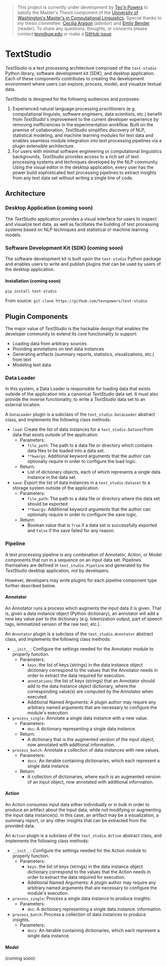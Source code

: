 > This project is currently under development by [Tev'n Powers](https://www.linkedin.com/in/tevnpowers) to satisfy the Master's Thesis component of the [University of Washington's Master's in Computational Linguistics](https://www.compling.uw.edu/). Special thanks to my thesis committee: [Cecilia Aragon](https://faculty.washington.edu/aragon/) (advisor) and [Emily Bender](https://faculty.washington.edu/ebender/) (reader). To share any questions, thoughts, or concerns please contact tevn@uw.edu or make a [GitHub issue](https://github.com/tevnpowers/text-studio/issues).

# TextStudio
*TextStudio* is a text processing architecture comprised of the `text-studio` Python library, software development kit (SDK), and desktop application. Each of these components contributes to creating the development environment where users can explore, process, model, and visualize textual data.

*TextStudio* is designed for the following audiences and purposes:
1. Experienced natural language processing practitioners (e.g. computational linguists, software engineers, data scientists, etc.) benefit from *TextStudio*'s improvement to the current developer experience by removing inefficiencies in the experimentation workflow. Built on the premise of collaboration, *TextStudio* simplifies discovery of NLP, statistical modeling, and machine learning modules for text data and enables seamless module integration into text processing pipelines via a plugin extensible architecture.
2. For users with minimal software engineering or computational linguistics backgrounds, *TextStudio* provides access to a rich set of text processing systems and techniques developed by the NLP community. Using the visual editor in the desktop application, every user has the power build sophisticated text processing pipelines to extract insights from any text data set without writing a single line of code.

## Architecture
### Desktop Application (coming soon)
The *TextStudio* application provides a visual interface for users to inspect and visualize text data, as well as facilitates the building of text processing systems based on NLP techniques and statistical or machine learning models.

### Software Development Kit (SDK) (coming soon)
The software development kit is built upon the `text-studio` Python package and enables users to write and publish plugins that can be used by users of the desktop application.

#### Installation (coming soon) 
`pip install text-studio`

From source:
`git clone https://github.com/tevnpowers/text-studio`

## Plugin Components
The major value of *TextStudio* is the hackable design that enables the developer community to extend its core functionality to support:
 - Loading data from arbitrary sources
 - Providing annotations on text data instances 
 - Generating artifacts (summary reports, statistics, visualizations, etc.) from text
 - Modeling text data

### Data Loader
In this system, a Data Loader is responsible for loading data that exists outside of the application into a canonical *TextStudio* data set. It must also provide the inverse functionality, to write a *TextStudio* data set to an external location.

A `DataLoader` plugin is a subclass of the `text_studio.DataLoader` abstract class, and implements the following class methods:

 - `load`: Create the list of data instances for a `text_studio.Dataset`from data that exists outside of the application.
     - Parameters:
         - `file_path`: The path to a data file or directory which contains data files to be loaded into a data set.
         - `**kwargs`: Additional keyword arguments that the author can optionally require in order to configure the load logic.
     - Return:
         - List of dictionary objects, each of which represents a single data instance in the data set.
 - `save`: Export the list of data instances in a `text_studio.Dataset` to a storage system outside of the application.
     - Parameters:
          - `file_path`: The path to a data file or directory where the data set should be exported.
         - `**kwargs`: Additional keyword arguments that the author can optionally require in order to configure the save logic.
     - Return:
         - Boolean value that is `True` if a data set is successfully exported and `False` if the save failed for any reason.

### Pipeline
A text processing pipeline is any combination of Annotator, Action, or Model components that run in a sequence on an input data set. Pipelines themselves are defined in `text_studio.Pipeline` and generated by the *TextStudio* desktop application, not by developers.

However, developers may write plugins for each pipeline component type further described below.

#### Annotator
An Annotator runs a process which augments the input data it is given. That is, given a data instance object (Python dictionary), an annotator will add a new key value pair to the dictionary (e.g. tokenization output, part of speech tags, lemmatized version of the raw text, etc.).

An `Annotator` plugin is a subclass of the `text_studio.Annotator` abstract class, and implements the following class methods:
- `__init__`: Configure the settings needed for the Annotator module to properly function. 
    - Parameters:
        - `keys`: the list of keys (strings) in the data instance object dictionary correspond to the values that the Annotator needs in order to extract the data required for execution.
        - `annotations`: the list of keys (strings) that an Annotator should add to the data instance object dictionary, where the corresponding value(s) are computed by the Annotator when executed.
        - Additional Named Arguments: A plugin author may require any arbitrary named arguments that are necessary to configure the module's execution.
- `process_single`: Annotate a single data instance with a new value.
    - Parameters:
        - `doc`: A dictionary representing a single data instance. 
    - Return:
        - A dictionary that is the augmented version of the input object, now annotated with additional information.
- `process_batch`: Annotate a collection of data instances with new values.
    - Parameters:
        - `docs`: An iterable containing dictionaries, which each represent a single data instance.
    - Return:
        - A collection of dictionaries, where each is an augmented version of an input object, now annotated with additional information.

#### Action
An Action consumes input data either individually or in bulk in order to produce an artifact about the input data, while not modifying or augmenting the input data instance(s). In this case, an artifact may be a visualization, a summary report, or any other insights that can be extracted from the provided data.

An `Action` plugin is a subclass of the `text_studio.Action` abstract class, and implements the following class methods:
- `__init__`: Configure the settings needed for the Action module to properly function. 
    - Parameters:
        - `keys`: the list of keys (strings) in the data instance object dictionary correspond to the values that the Action needs in order to extract the data required for execution.
        - Additional Named Arguments: A plugin author may require any arbitrary named arguments that are necessary to configure the module's execution.
- `process_single`: Process a single data instance to produce insights.
    - Parameters:
        - `doc`: A dictionary representing a single data instance. 
information.
- `process_batch`: Process a collection of data instances to produce insights.
    - Parameters:
        - `docs`: An iterable containing dictionaries, which each represent a single data instance.

#### Model
(coming soon)